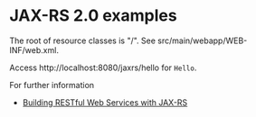 JAX-RS 2.0 examples
===================

The root of resource classes is "/". See src/main/webapp/WEB-INF/web.xml.

Access http://localhost:8080/jaxrs/hello for `Hello`.

For further information
 * [Building RESTful Web Services with JAX-RS](http://docs.oracle.com/javaee/7/tutorial/doc/jaxrs.htm)
